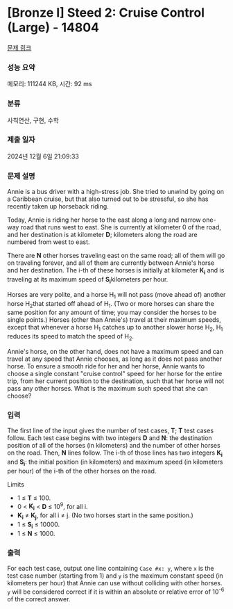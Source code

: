 # [Bronze I] Steed 2: Cruise Control (Large) - 14804 

[문제 링크](https://www.acmicpc.net/problem/14804) 

### 성능 요약

메모리: 111244 KB, 시간: 92 ms

### 분류

사칙연산, 구현, 수학

### 제출 일자

2024년 12월 6일 21:09:33

### 문제 설명

<p style="user-select: auto !important;">Annie is a bus driver with a high-stress job. She tried to unwind by going on a Caribbean cruise, but that also turned out to be stressful, so she has recently taken up horseback riding.</p>

<p style="user-select: auto !important;">Today, Annie is riding her horse to the east along a long and narrow one-way road that runs west to east. She is currently at kilometer 0 of the road, and her destination is at kilometer <strong style="user-select: auto !important;">D</strong>; kilometers along the road are numbered from west to east.</p>

<p style="user-select: auto !important;">There are <strong style="user-select: auto !important;">N</strong> other horses traveling east on the same road; all of them will go on traveling forever, and all of them are currently between Annie's horse and her destination. The i-th of these horses is initially at kilometer <strong style="user-select: auto !important;">K<sub style="user-select: auto !important;">i</sub></strong> and is traveling at its maximum speed of <strong style="user-select: auto !important;">S<sub style="user-select: auto !important;">i</sub></strong>kilometers per hour.</p>

<p style="user-select: auto !important;">Horses are very polite, and a horse H<sub style="user-select: auto !important;">1</sub> will not pass (move ahead of) another horse H<sub style="user-select: auto !important;">2</sub>that started off ahead of H<sub style="user-select: auto !important;">1</sub>. (Two or more horses can share the same position for any amount of time; you may consider the horses to be single points.) Horses (other than Annie's) travel at their maximum speeds, except that whenever a horse H<sub style="user-select: auto !important;">1</sub> catches up to another slower horse H<sub style="user-select: auto !important;">2</sub>, H<sub style="user-select: auto !important;">1</sub> reduces its speed to match the speed of H<sub style="user-select: auto !important;">2</sub>.</p>

<p style="user-select: auto !important;">Annie's horse, on the other hand, does not have a maximum speed and can travel at any speed that Annie chooses, as long as it does not pass another horse. To ensure a smooth ride for her and her horse, Annie wants to choose a single constant "cruise control" speed for her horse for the entire trip, from her current position to the destination, such that her horse will not pass any other horses. What is the maximum such speed that she can choose?</p>

### 입력 

 <p style="user-select: auto !important;">The first line of the input gives the number of test cases, <strong style="user-select: auto !important;">T</strong>; <strong style="user-select: auto !important;">T</strong> test cases follow. Each test case begins with two integers <strong style="user-select: auto !important;">D</strong> and <strong style="user-select: auto !important;">N</strong>: the destination position of all of the horses (in kilometers) and the number of other horses on the road. Then, <strong style="user-select: auto !important;">N</strong> lines follow. The i-th of those lines has two integers <strong style="user-select: auto !important;">K<sub style="user-select: auto !important;">i</sub></strong> and <strong style="user-select: auto !important;">S<sub style="user-select: auto !important;">i</sub></strong>: the initial position (in kilometers) and maximum speed (in kilometers per hour) of the i-th of the other horses on the road.</p>

<p style="user-select: auto !important;">Limits</p>

<ul style="user-select: auto !important;">
	<li style="user-select: auto !important;">1 ≤ <strong style="user-select: auto !important;">T</strong> ≤ 100.</li>
	<li style="user-select: auto !important;">0 < <strong style="user-select: auto !important;">K<sub style="user-select: auto !important;">i</sub></strong> < <strong style="user-select: auto !important;">D</strong> ≤ 10<sup style="user-select: auto !important;">9</sup>, for all i.</li>
	<li style="user-select: auto !important;"><strong style="user-select: auto !important;">K<sub style="user-select: auto !important;">i</sub></strong> ≠ <strong style="user-select: auto !important;">K<sub style="user-select: auto !important;">j</sub></strong>, for all i ≠ j. (No two horses start in the same position.)</li>
	<li style="user-select: auto !important;">1 ≤ <strong style="user-select: auto !important;">S<sub style="user-select: auto !important;">i</sub></strong> ≤ 10000.</li>
	<li style="user-select: auto !important;">1 ≤ <strong style="user-select: auto !important;">N</strong> ≤ 1000.</li>
</ul>

### 출력 

 <p style="user-select: auto !important;">For each test case, output one line containing <code style="user-select: auto !important;">Case #x: y</code>, where <code style="user-select: auto !important;">x</code> is the test case number (starting from 1) and <code style="user-select: auto !important;">y</code> is the maximum constant speed (in kilometers per hour) that Annie can use without colliding with other horses. <code style="user-select: auto !important;">y</code> will be considered correct if it is within an absolute or relative error of 10<sup style="user-select: auto !important;">-6</sup> of the correct answer.</p>

